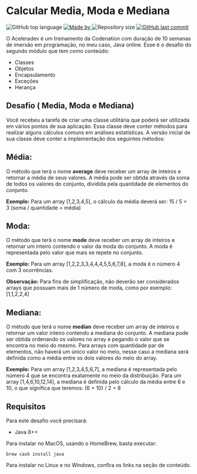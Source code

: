 # Calcular Media, Moda e Mediana

<p>
    <img alt="GitHub top language" src="https://img.shields.io/github/languages/top/aceleradev-java/desafio-aceleradev-java-media-moda-mediana">
    <a href="https://github.com/aceleradev-java/desafio-aceleradev-java-media-moda-mediana">
        <img alt="Made by" src="https://img.shields.io/badge/made%20by-adriano%20avelino-gree">
    </a>
    <img alt="Repository size" src="https://img.shields.io/github/repo-size/aceleradev-java/desafio-aceleradev-java-media-moda-mediana">
    <a href="https://github.com/EliasGcf/readme-template/commits/master">
    <img alt="GitHub last commit" src="https://img.shields.io/github/last-commit/aceleradev-java/desafio-aceleradev-java-media-moda-mediana">
    </a>
</p>

O Aceleradev é um treinamento da Codenation com duração de 10 semanas de imersão em programação, no meu caso, Java online. Esse é o desafio do segundo módulo que tem como conteúdo:
- Classes
- Objetos
- Encapsulamento
- Exceções
- Herança

## Desafio ( Media, Moda e Mediana)
Você recebeu a tarefa de criar uma classe utilitária que poderá ser utilizada em vários pontos de sua aplicação. Essa classe deve conter métodos para realizar alguns cálculos comuns em análises estatísticas.
A versão inicial de sua classe deve conter a implementação dos seguintes métodos:

## Média:
O método que terá o nome **average** deve receber um array de inteiros e retornar a média de seus valores. A média pode ser obtida através da soma de todos os valores do conjunto, dividida pela quantidade de elementos do conjunto.

**Exemplo:**
Para um array [1,2,3,4,5], o cálculo da média deverá ser:  15 / 5 = 3 (soma / quantidade = média)

## Moda:
O método que terá o nome **mode** deve receber um array de inteiros e retornar um inteiro contendo o valor da moda do conjunto. A moda é representada pelo valor que mais se repete no conjunto.

**Exemplo:**
Para um array [1,2,2,3,3,4,4,4,5,5,6,7,8], a moda é o número 4 com 3 ocorrências.

**Observação:**
Para fins de simplificação, não deverão ser considerados arrays que possuam mais de 1 número de moda, como por exemplo: [1,1,2,2,4] 

## Mediana:
O método que terá o nome **median** deve receber um array de inteiros e retornar um valor inteiro contendo a mediana do conjunto. A mediana pode ser obtida ordenando os valores no array e pegando o valor que se encontra no meio do mesmo.
Para arrays com quantidade par de elementos, não haverá um único valor no meio, nesse caso a mediana será definida como a média entre os dois valores do meio do array.

**Exemplo:**
Para um array [1,2,3,4,5,6,7], a mediana é representada pelo número 4 que se encontra exatamente no meio da distribuição.
Para um array [1,4,6,10,12,14], a mediana é definida pelo cálculo da média entre 6 e 10, o que significa que teremos: (6 + 10) / 2 = 8

## Requisitos
Para este desafio você precisará:

- Java 8++

Para instalar no MacOS, usando o HomeBrew, basta executar:

    brew cask install java

Para instalar no Linux e no Windows, confira os links na seção de conteúdo.
